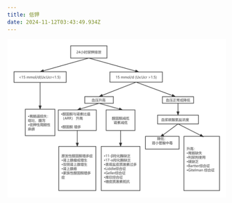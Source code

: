 ```yaml
---
title: 低钾
date: 2024-11-12T03:43:49.934Z
---
```


![IMG_0449.jpeg](https://github.com/kateyahu/tinymind-blog/blob/main/assets/images/2024-11-12/1731383015081.jpeg?raw=true)